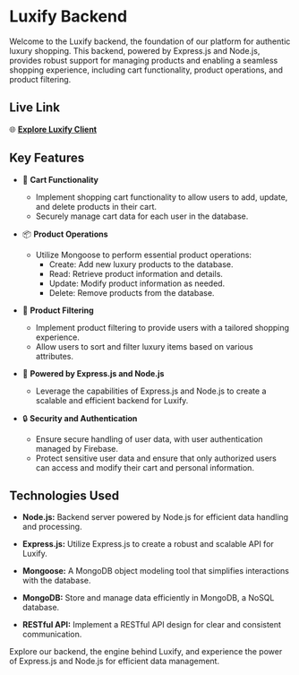 # Luxify Backend

Welcome to the Luxify backend, the foundation of our platform for authentic luxury shopping. This backend, powered by Express.js and Node.js, provides robust support for managing products and enabling a seamless shopping experience, including cart functionality, product operations, and product filtering.

## Live Link

🌐 **[Explore Luxify Client](https://brand-shop-a9dc7.web.app)**

## Key Features

- 🛒 **Cart Functionality**
  - Implement shopping cart functionality to allow users to add, update, and delete products in their cart.
  - Securely manage cart data for each user in the database.

- 📦 **Product Operations**
  - Utilize Mongoose to perform essential product operations:
    - Create: Add new luxury products to the database.
    - Read: Retrieve product information and details.
    - Update: Modify product information as needed.
    - Delete: Remove products from the database.

- 🧩 **Product Filtering**
  - Implement product filtering to provide users with a tailored shopping experience.
  - Allow users to sort and filter luxury items based on various attributes.

- 🚀 **Powered by Express.js and Node.js**
  - Leverage the capabilities of Express.js and Node.js to create a scalable and efficient backend for Luxify.

- 🔒 **Security and Authentication**
  - Ensure secure handling of user data, with user authentication managed by Firebase.
  - Protect sensitive user data and ensure that only authorized users can access and modify their cart and personal information.

## Technologies Used

- **Node.js:** Backend server powered by Node.js for efficient data handling and processing.

- **Express.js:** Utilize Express.js to create a robust and scalable API for Luxify.

- **Mongoose:** A MongoDB object modeling tool that simplifies interactions with the database.

- **MongoDB:** Store and manage data efficiently in MongoDB, a NoSQL database.

- **RESTful API:** Implement a RESTful API design for clear and consistent communication.

Explore our backend, the engine behind Luxify, and experience the power of Express.js and Node.js for efficient data management.

